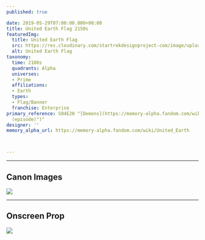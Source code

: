 ```yaml
---
published: true

date: 2019-05-29T07:00:00.000+00:00
title: United Earth Flag 2150s
featuredImg:
  title: United Earth Flag
  src: https://res.cloudinary.com/startrekdesignproject-com/image/upload/v1566594299/UnitedEarthFlag_Corrected.png
  alt: United Earth Flag
taxonomy:
  time: 2100s
  quadrants: Alpha
  universes:
  - Prime
  affiliations:
  - Earth
  types:
  - Flag/Banner
  franchise: Enterprise
primary_reference: S04E20 "[Demons](https://memory-alpha.fandom.com/wiki/Demons "Demons
  (episode)")"
designer: ''
memory_alpha_url: https://memory-alpha.fandom.com/wiki/United_Earth



---
```

___
## Canon Images

![](https://res.cloudinary.com/startrekdesignproject-com/image/upload/v1566594304/ENT-Demons-UnitedStarfleetFlag2150s2.jpg)

___
## Onscreen Prop

![](https://res.cloudinary.com/startrekdesignproject-com/image/upload/v1566594314/UnitedEarthFlag_Prop.jpg)